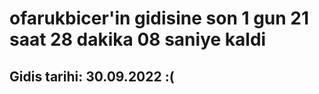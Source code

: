 # ofarukbicer'in gidisine son 1 gun 21 saat 28 dakika 08 saniye kaldi

## Gidis tarihi: 30.09.2022 :(